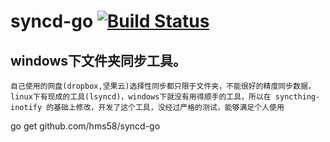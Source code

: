 # syncd-go [![Build Status](https://travis-ci.org/hms58/syncd-go.svg?branch=master)](https://travis-ci.org/hms58/syncd-go)

## windows下文件夹同步工具。
```
自己使用的网盘(dropbox,坚果云)选择性同步都只限于文件夹，不能很好的精度同步数据，linux下有现成的工具(lsyncd)，windows下就没有用得顺手的工具，所以在 syncthing-inotify 的基础上修改，开发了这个工具，没经过严格的测试，能够满足个人使用
```

go get github.com/hms58/syncd-go
